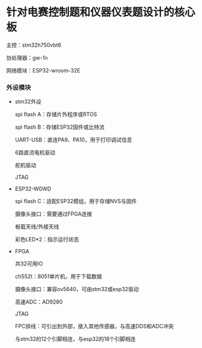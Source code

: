 # 针对电赛控制题和仪器仪表题设计的核心板

主控：stm32h750vbt6

协处理器：gw-1n

网络模块：ESP32-wroom-32E

### 外设模块

* stm32外设

    spi flash A：存储片外程序或RTOS

    spi flash B：存储ESP32固件或比特流

    UART-USB：直连PA9、PA10，用于打印调试信息

    6路直流电机驱动

    舵机驱动

    JTAG

* ESP32-W0WD

    spi flash C：适配ESP32模组，用于存储NVS与固件

    摄像头接口：需要通过FPGA连接

    板载天线/外接天线

    彩色LED*2：指示运行状态

* FPGA

    共32可用IO

    ch552t：8051单片机，用于下载数据

    摄像头接口：兼容ov5640，可由stm32或esp32驱动

    高速ADC：AD9280

    JTAG

    FPC排线：可引出到外部，接入其他传感器，与高速DDS和ADC冲突

    与stm32的12个引脚相连，与esp32的18个引脚相连

